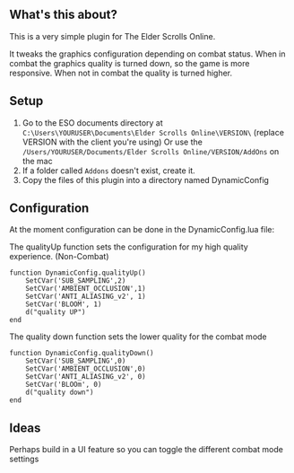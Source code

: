## What's this about?

This is a very simple plugin for The Elder Scrolls Online.

It tweaks the graphics configuration depending on combat status.
When in combat the graphics quality is turned down, so the game is more responsive.
When not in combat the quality is turned higher.


## Setup

1.  Go to the ESO documents directory at ```C:\Users\YOURUSER\Documents\Elder Scrolls Online\VERSION\``` (replace VERSION with the client you're using)
    Or use the ```/Users/YOURUSER/Documents/Elder Scrolls Online/VERSION/AddOns``` on the mac
2.  If a folder called ``Addons`` doesn't exist, create it.
3.  Copy the files of this plugin into a directory named DynamicConfig

## Configuration

At the moment configuration can be done in the DynamicConfig.lua file:

The qualityUp function sets the configuration for my high quality experience. (Non-Combat)


```
function DynamicConfig.qualityUp()
    SetCVar('SUB_SAMPLING',2)
    SetCVar('AMBIENT_OCCLUSION',1)
    SetCVar('ANTI_ALIASING_v2', 1)
    SetCVar('BLOOM', 1)
    d("quality UP")
end
```


The quality down function sets the lower quality for the combat mode 

```
function DynamicConfig.qualityDown()
    SetCVar('SUB_SAMPLING',0)
    SetCVar('AMBIENT_OCCLUSION',0)
    SetCVar('ANTI_ALIASING_v2', 0)
    SetCVar('BLOOm', 0)
    d("quality down")
end
```



## Ideas

Perhaps build in a UI feature so you can toggle the different combat mode settings

